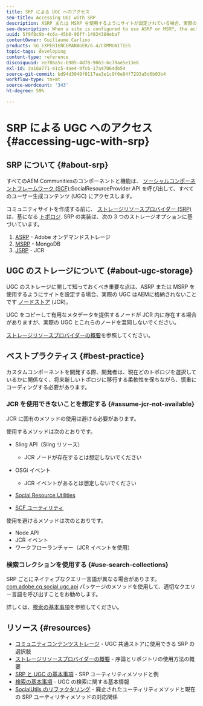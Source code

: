 ```yaml
---
title: SRP による UGC へのアクセス
seo-title: Accessing UGC with SRP
description: ASRP または MSRP を使用するようにサイトが設定されている場合、実際の UGC は AEM のノードストア（JCR）に格納されません。
seo-description: When a site is configured to use ASRP or MSRP, the actual UGC is not be stored in AEM's node store (JCR)
uuid: 5f9f8c9b-4c6a-45b0-96ff-14934380eba7
contentOwner: Guillaume Carlino
products: SG_EXPERIENCEMANAGER/6.4/COMMUNITIES
topic-tags: developing
content-type: reference
discoiquuid: ee786a5c-b985-4d78-9063-6c79ae5e13e6
exl-id: 3a16a771-e1c5-4ae4-9fc6-17a47064db54
source-git-commit: bd94d3949f0117aa3e1c9f0e84f7293a5d6b03b4
workflow-type: tm+mt
source-wordcount: '343'
ht-degree: 59%

---
```


# SRP による UGC へのアクセス {#accessing-ugc-with-srp}

## SRP について {#about-srp}

すべてのAEM Communitiesのコンポーネントと機能は、 [ソーシャルコンポーネントフレームワーク (SCF)](scf.md):SocialResourceProvider API を呼び出して、すべてのユーザー生成コンテンツ (UGC) にアクセスします。

コミュニティサイトを作成する前に、 [ストレージリソースプロバイダー (SRP)](working-with-srp.md) は、基になる [トポロジ](topologies.md). SRP の実装は、次の 3 つのストレージオプションに基づいています。

1. [ASRP](asrp.md) - Adobe オンデマンドストレージ
2. [MSRP](msrp.md) - MongoDB
3. [JSRP](jsrp.md) - JCR

## UGC のストレージについて {#about-ugc-storage}

UGC のストレージに関して知っておくべき重要な点は、ASRP または MSRP を使用するようにサイトを設定する場合、実際の UGC はAEMに格納されないことです [ノードストア](../../help/sites-deploying/data-store-config.md) (JCR)。

UGC をコピーして有用なメタデータを提供するノードが JCR 内に存在する場合がありますが、実際の UGC とこれらのノードを混同しないでください。

[ストレージリソースプロバイダーの概要](srp.md)を参照してください。

## ベストプラクティス {#best-practice}

カスタムコンポーネントを開発する際、開発者は、現在どのトポロジを選択しているかに関係なく、将来新しいトポロジに移行する柔軟性を保ちながら、慎重にコーディングする必要があります。

### JCR を使用できないことを想定する {#assume-jcr-not-available}

JCR に固有のメソッドの使用は避ける必要があります。

使用するメソッドは次のとおりです。

* Sling API（Sling リソース）
   * JCR ノードが存在するとは想定しないでください

* OSGi イベント
   * JCR イベントがあるとは想定しないでください

* [Social Resource Utilities](socialutils.md#socialresourceutilities-package)
* [SCF ユーティリティ](socialutils.md#scfutilities-package)

使用を避けるメソッドは次のとおりです。

* Node API
* JCR イベント
* ワークフローランチャー（JCR イベントを使用）

### 検索コレクションを使用する {#use-search-collections}

SRP ごとにネイティブなクエリー言語が異なる場合があります。[com.adobe.cq.social.ugc.api](https://helpx.adobe.com/experience-manager/6-4/sites/developing/using/reference-materials/javadoc/com/adobe/cq/social/ugc/api/package-summary.html) パッケージのメソッドを使用して、適切なクエリー言語を呼び出すことをお勧めします。

詳しくは、[検索の基本事項](search-implementation.md)を参照してください。

## リソース {#resources}

* [コミュニティコンテンツストレージ](working-with-srp.md) - UGC 共通ストアに使用できる SRP の選択肢
* [ストレージリソースプロバイダーの概要](srp.md) - 序論とリポジトリの使用方法の概要
* [SRP と UGC の基本事項](srp-and-ugc.md) - SRP ユーティリティメソッドと例
* [検索の基本事項](search-implementation.md) - UGC の検索に関する基本情報
* [SocialUtils のリファクタリング](socialutils.md) - 廃止されたユーティリティメソッドと現在の SRP ユーティリティメソッドの対応関係
